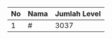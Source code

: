 | No | Nama            | Jumlah Level |
|----|-----------------|--------------|
| 1  | #    |    3037        |
